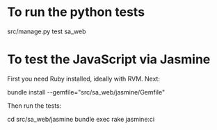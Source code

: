 To run the python tests
============================

  src/manage.py test sa_web


To test the JavaScript via Jasmine
====================================

First you need Ruby installed, ideally with RVM.
Next:

  bundle install --gemfile="src/sa_web/jasmine/Gemfile"

Then run the tests:

  cd src/sa_web/jasmine
  bundle exec rake jasmine:ci


